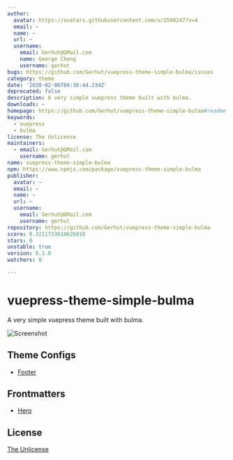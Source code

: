 ```yaml
---
author:
  avatar: https://avatars.githubusercontent.com/u/2500247?v=4
  email: ~
  name: ~
  url: ~
  username:
    email: Gerhut@GMail.com
    name: George Cheng
    username: gerhut
bugs: https://github.com/Gerhut/vuepress-theme-simple-bulma/issues
category: theme
date: '2020-02-06T04:36:44.234Z'
deprecated: false
description: A very simple vuepress theme built with bulma.
downloads: ~
homepage: https://github.com/Gerhut/vuepress-theme-simple-bulma#readme
keywords:
  - vuepress
  - bulma
license: The Unlicense
maintainers:
  - email: Gerhut@GMail.com
    username: gerhut
name: vuepress-theme-simple-bulma
npm: https://www.npmjs.com/package/vuepress-theme-simple-bulma
publisher:
  avatar: ~
  email: ~
  name: ~
  url: ~
  username:
    email: Gerhut@GMail.com
    username: gerhut
repository: https://github.com/Gerhut/vuepress-theme-simple-bulma
score: 0.3211733618626018
stars: 0
unstable: true
version: 0.1.0
watchers: 0

---
```


# vuepress-theme-simple-bulma

A very simple vuepress theme built with bulma.

![Screenshot](./screenshot.png)

## Theme Configs

- [Footer](./docs/Footer.md)

## Frontmatters

- [Hero](./docs/Hero.md)

## License

[The Unlicense](./LICENSE.md)
